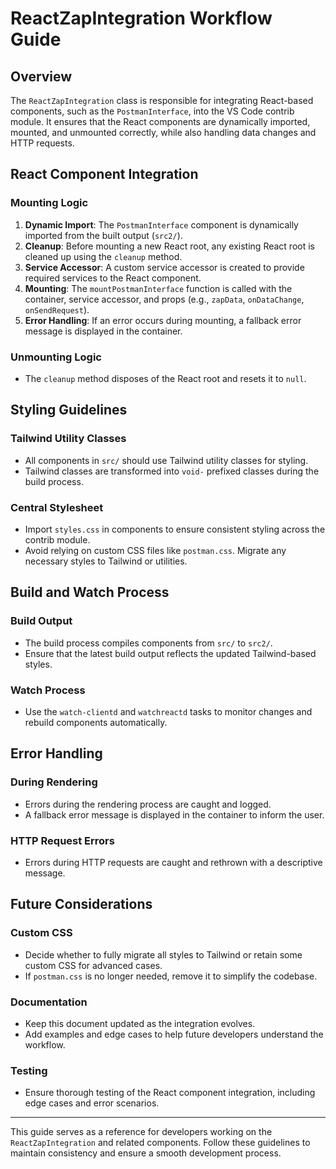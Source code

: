 # ReactZapIntegration Workflow Guide

## Overview
The `ReactZapIntegration` class is responsible for integrating React-based components, such as the `PostmanInterface`, into the VS Code contrib module. It ensures that the React components are dynamically imported, mounted, and unmounted correctly, while also handling data changes and HTTP requests.

## React Component Integration

### Mounting Logic
1. **Dynamic Import**: The `PostmanInterface` component is dynamically imported from the built output (`src2/`).
2. **Cleanup**: Before mounting a new React root, any existing React root is cleaned up using the `cleanup` method.
3. **Service Accessor**: A custom service accessor is created to provide required services to the React component.
4. **Mounting**: The `mountPostmanInterface` function is called with the container, service accessor, and props (e.g., `zapData`, `onDataChange`, `onSendRequest`).
5. **Error Handling**: If an error occurs during mounting, a fallback error message is displayed in the container.

### Unmounting Logic
- The `cleanup` method disposes of the React root and resets it to `null`.

## Styling Guidelines

### Tailwind Utility Classes
- All components in `src/` should use Tailwind utility classes for styling.
- Tailwind classes are transformed into `void-` prefixed classes during the build process.

### Central Stylesheet
- Import `styles.css` in components to ensure consistent styling across the contrib module.
- Avoid relying on custom CSS files like `postman.css`. Migrate any necessary styles to Tailwind or utilities.

## Build and Watch Process

### Build Output
- The build process compiles components from `src/` to `src2/`.
- Ensure that the latest build output reflects the updated Tailwind-based styles.

### Watch Process
- Use the `watch-clientd` and `watchreactd` tasks to monitor changes and rebuild components automatically.

## Error Handling

### During Rendering
- Errors during the rendering process are caught and logged.
- A fallback error message is displayed in the container to inform the user.

### HTTP Request Errors
- Errors during HTTP requests are caught and rethrown with a descriptive message.

## Future Considerations

### Custom CSS
- Decide whether to fully migrate all styles to Tailwind or retain some custom CSS for advanced cases.
- If `postman.css` is no longer needed, remove it to simplify the codebase.

### Documentation
- Keep this document updated as the integration evolves.
- Add examples and edge cases to help future developers understand the workflow.

### Testing
- Ensure thorough testing of the React component integration, including edge cases and error scenarios.

---

This guide serves as a reference for developers working on the `ReactZapIntegration` and related components. Follow these guidelines to maintain consistency and ensure a smooth development process.
